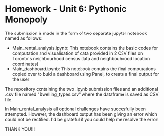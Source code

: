 # Homework - Unit 6: Pythonic Monopoly
The submission is made in the form of two separate jupyter notebook named as follows:
-   Main_rental_analysis.ipynb: This notebook contains the basic codes for computation and visualisation of data provided in 2 CSV files on Toronto's neighbourhood census data and neighbouhoood location coordinates)
-   Main_dashboard.ipynb: This notebook contains the final computations copied over to buid a dashboard using Panel, to create a final output for the user

The repository containing the two .ipynb submission files and an additional .csv file named "Dwelling_types.csv" where the dataframe is saved as CSV file.

In Main_rental_analysis all optional challenges have succesfully been attempted. However, the dashboard output has been giving an error which could not be rectified.
I'd be grateful if you could help me resolve the error!

THANK YOU!!!